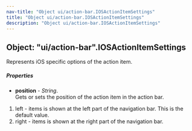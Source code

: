 ```yaml
---
nav-title: "Object ui/action-bar.IOSActionItemSettings"
title: "Object ui/action-bar.IOSActionItemSettings"
description: "Object ui/action-bar.IOSActionItemSettings"
---
```

## Object: "ui/action-bar".IOSActionItemSettings  
Represents iOS specific options of the action item.

##### Properties
 - **position** - _String_.    
  Gets or sets the position of the action item in the action bar.
 1. left - items is shown at the left part of the navigation bar. This is the default value.
 2. right - items is shown at the right part of the navigation bar.